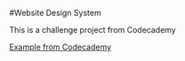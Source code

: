 #Website Design System

This is a challenge project from Codecademy

[Example from Codecademy](https://content.codecademy.com/PRO/independent-practice-projects/website-design-system/example/index.html?_gl=1*1vr6ax1*_gcl_au*MTk1NDY5MTQ1Ni4xNzE5NTg0NDgw*_ga*OTIzMzk3MDA4MS4xNzE5NTg0NDg2*_ga_3LRZM6TM9L*MTcxOTU4ODk0Mi4yLjEuMTcxOTU4OTEyNS4wLjAuMA..)

